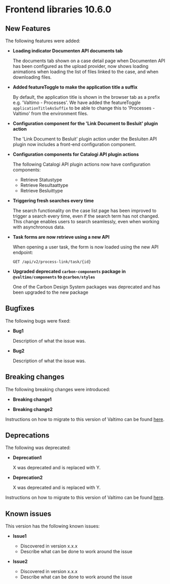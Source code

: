 # Frontend libraries 10.6.0

## New Features

The following features were added:

* **Loading indicator Documenten API documents tab**

  The documents tab shown on a case detail page when Documenten API has been configured as the upload provider, now
  shows loading animations when loading the list of files linked to the case, and when downloading files.

* **Added featureToggle to make the application title a suffix**

  By default, the application title is shown in the browser tab as a prefix e.g. 'Valtimo - Processes'.
  We have added the featureToggle `applicationTitleAsSuffix` to be able to change this to 'Processes - Valtimo' 
  from the environment files.
  
* **Configuration component for the 'Link Document to Besluit' plugin action**

  The 'Link Document to Besluit' plugin action under the Besluiten API plugin now includes a front-end configuration
  component.

* **Configuration components for Catalogi API plugin actions**

  The following Catalogi API plugin actions now have configuration components:
  - Retrieve Statustype
  - Retrieve Resultaattype
  - Retrieve Besluittype

* **Triggering fresh searches every time**

  The search functionality on the case list page has been improved to trigger a search every time, even if the search term has not changed. 
  This change enables users to search seamlessly, even when working with asynchronous data.

* **Task forms are now retrieve using a new API**

  When opening a user task, the form is now loaded using the new API endpoint:

  ```GET /api/v2/process-link/task/{id}```

* **Upgraded deprecated `carbon-components` package in `@valtimo/components` to `@carbon/styles`**

  One of the Carbon Design System packages was deprecated and has been upgraded to the new package

## Bugfixes

The following bugs were fixed:

* **Bug1**

  Description of what the issue was.

* **Bug2**

  Description of what the issue was.

## Breaking changes

The following breaking changes were introduced:

* **Breaking change1**

* **Breaking change2**

Instructions on how to migrate to this version of Valtimo can be found [here](migration.md).

## Deprecations

The following was deprecated:

* **Deprecation1**

  X was deprecated and is replaced with Y.
* **Deprecation2**

  X was deprecated and is replaced with Y.

Instructions on how to migrate to this version of Valtimo can be found [here](migration.md).

## Known issues

This version has the following known issues:

* **Issue1**
    * Discovered in version x.x.x
    * Describe what can be done to work around the issue

* **Issue2**
    * Discovered in version x.x.x
    * Describe what can be done to work around the issue
